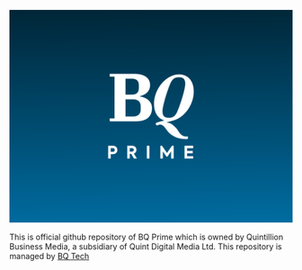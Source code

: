 ![BQ Prime](BQPrime.png)

This is official github repository of BQ Prime which is owned by Quintillion Business Media, a subsidiary of Quint Digital Media Ltd. This repository is managed by [BQ Tech](mailto:bqtech@bqprime.com)
